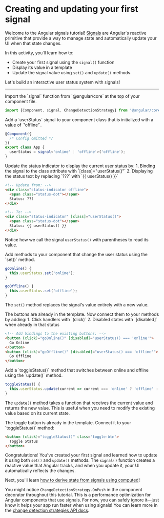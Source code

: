 # Creating and updating your first signal

Welcome to the Angular signals tutorial! [Signals](/essentials/signals) are Angular's reactive primitive that provide a way to manage state and automatically update your UI when that state changes.

In this activity, you'll learn how to:

- Create your first signal using the `signal()` function
- Display its value in a template
- Update the signal value using `set()` and `update()` methods

Let's build an interactive user status system with signals!

<hr />

<docs-workflow>

<docs-step title="Import the signal function">
Import the `signal` function from `@angular/core` at the top of your component file.

```ts
import {Component, signal, ChangeDetectionStrategy} from '@angular/core';
```

</docs-step>

<docs-step title="Create a signal in your component">
Add a `userStatus` signal to your component class that is initialized with a value of `'offline'`.

```ts
@Component({
  /* Config omitted */
})
export class App {
  userStatus = signal<'online' | 'offline'>('offline');
}
```

</docs-step>

<docs-step title="Display the signal value in the template">
Update the status indicator to display the current user status by:
1. Binding the signal to the class attribute with `[class]="userStatus()"`
2. Displaying the status text by replacing `???` with `{{ userStatus() }}`

```html
<!-- Update from: -->
<div class="status-indicator offline">
  <span class="status-dot"></span>
  Status: ???
</div>

<!-- To: -->
<div class="status-indicator" [class]="userStatus()">
  <span class="status-dot"></span>
  Status: {{ userStatus() }}
</div>
```

Notice how we call the signal `userStatus()` with parentheses to read its value.
</docs-step>

<docs-step title="Add methods to update the signal">
Add methods to your component that change the user status using the `set()` method.

```ts
goOnline() {
  this.userStatus.set('online');
}

goOffline() {
  this.userStatus.set('offline');
}
```

The `set()` method replaces the signal's value entirely with a new value.

</docs-step>

<docs-step title="Wire up the control buttons">
The buttons are already in the template. Now connect them to your methods by adding:
1. Click handlers with `(click)`
2. Disabled states with `[disabled]` when already in that status

```html
<!-- Add bindings to the existing buttons: -->
<button (click)="goOnline()" [disabled]="userStatus() === 'online'">
  Go Online
</button>
<button (click)="goOffline()" [disabled]="userStatus() === 'offline'">
  Go Offline
</button>
```

</docs-step>

<docs-step title="Add a toggle method using update()">
Add a `toggleStatus()` method that switches between online and offline using the `update()` method.

```ts
toggleStatus() {
  this.userStatus.update(current => current === 'online' ? 'offline' : 'online');
}
```

The `update()` method takes a function that receives the current value and returns the new value. This is useful when you need to modify the existing value based on its current state.

</docs-step>

<docs-step title="Add the toggle button handler">
The toggle button is already in the template. Connect it to your `toggleStatus()` method:

```html
<button (click)="toggleStatus()" class="toggle-btn">
  Toggle Status
</button>
```

</docs-step>

</docs-workflow>

Congratulations! You've created your first signal and learned how to update it using both `set()` and `update()` methods. The `signal()` function creates a reactive value that Angular tracks, and when you update it, your UI automatically reflects the changes.

Next, you'll learn [how to derive state from signals using computed](/tutorials/signals/2-deriving-state-with-computed-signals)!

<docs-callout helpful title="About ChangeDetectionStrategy.OnPush">

You might notice `ChangeDetectionStrategy.OnPush` in the component decorator throughout this tutorial. This is a performance optimization for Angular components that use signals. For now, you can safely ignore it—just know it helps your app run faster when using signals! You can learn more in the [change detection strategies API docs](/api/core/ChangeDetectionStrategy).

</docs-callout>
